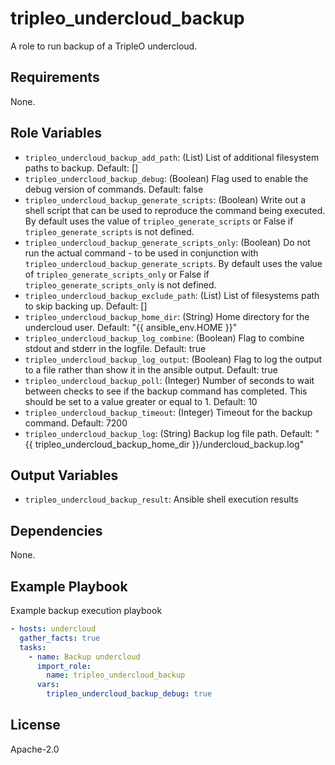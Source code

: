 tripleo_undercloud_backup
=========================

A role to run backup of a TripleO undercloud.

Requirements
------------

None.

Role Variables
--------------

* `tripleo_undercloud_backup_add_path`: (List) List of additional filesystem paths to backup. Default: []
* `tripleo_undercloud_backup_debug`: (Boolean) Flag used to enable the debug version of commands. Default: false
* `tripleo_undercloud_backup_generate_scripts`: (Boolean) Write out a shell script that can be used to reproduce the command being executed. By default uses the value of `tripleo_generate_scripts` or False if `tripleo_generate_scripts` is not defined.
* `tripleo_undercloud_backup_generate_scripts_only`: (Boolean) Do not run the actual command - to be used in conjunction with `tripleo_undercloud_backup_generate_scripts`. By default uses the value of `tripleo_generate_scripts_only` or False if `tripleo_generate_scripts_only` is not defined.
* `tripleo_undercloud_backup_exclude_path`: (List) List of filesystems path to skip backing up. Default: []
* `tripleo_undercloud_backup_home_dir`: (String) Home directory for the undercloud user. Default: "{{ ansible_env.HOME }}"
* `tripleo_undercloud_backup_log_combine`: (Boolean) Flag to combine stdout and stderr in the logfile. Default: true
* `tripleo_undercloud_backup_log_output`: (Boolean) Flag to log the output to a file rather than show it in the ansible output. Default: true
* `tripleo_undercloud_backup_poll`: (Integer) Number of seconds to wait between checks to see if the backup command has completed. This should be set to a value greater or equal to 1. Default: 10
* `tripleo_undercloud_backup_timeout`: (Integer) Timeout for the backup command. Default: 7200
* `tripleo_undercloud_backup_log`: (String) Backup log file path. Default: "{{ tripleo_undercloud_backup_home_dir }}/undercloud_backup.log"

Output Variables
----------------

* `tripleo_undercloud_backup_result`: Ansible shell execution results

Dependencies
------------

None.

Example Playbook
----------------

Example backup execution playbook

```yaml
- hosts: undercloud
  gather_facts: true
  tasks:
    - name: Backup undercloud
      import_role:
        name: tripleo_undercloud_backup
      vars:
        tripleo_undercloud_backup_debug: true
```

License
-------

Apache-2.0
